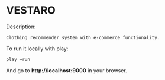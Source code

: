VESTARO
=====================================
Description:
```
Clothing recommender system with e-commerce functionality.
```

To run it locally with play:
```
play ~run
```
And go to **http://localhost:9000** in your browser.